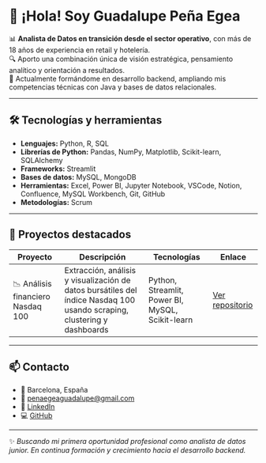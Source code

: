 # 👋 ¡Hola! Soy Guadalupe Peña Egea

📊 **Analista de Datos en transición desde el sector operativo**, con más de 18 años de experiencia en retail y hotelería.  
🔍 Aporto una combinación única de visión estratégica, pensamiento analítico y orientación a resultados.  
🚀 Actualmente formándome en desarrollo backend, ampliando mis competencias técnicas con Java y bases de datos relacionales.

---

## 🛠️ Tecnologías y herramientas

- **Lenguajes:** Python, R, SQL  
- **Librerías de Python:** Pandas, NumPy, Matplotlib, Scikit-learn, SQLAlchemy  
- **Frameworks:** Streamlit  
- **Bases de datos:** MySQL, MongoDB  
- **Herramientas:** Excel, Power BI, Jupyter Notebook, VSCode, Notion, Confluence, MySQL Workbench, Git, GitHub  
- **Metodologías:** Scrum  

---

## 📁 Proyectos destacados

| Proyecto | Descripción | Tecnologías | Enlace |
|----------|-------------|-------------|--------|
| 📉 Análisis financiero Nasdaq 100 | Extracción, análisis y visualización de datos bursátiles del índice Nasdaq 100 usando scraping, clustering y dashboards | Python, Streamlit, Power BI, MySQL, Scikit-learn | [Ver repositorio](https://github.com/1991Elsa/PFB) |

---

## 📫 Contacto

- 📍 Barcelona, España  
- 📧 penaegeaguadalupe@gmail.com  
- 🔗 [LinkedIn](https://www.linkedin.com/in/guadalupe-p-egea/)  
- 💻 [GitHub](https://github.com/AdaXana)

---

✨ *Buscando mi primera oportunidad profesional como analista de datos junior. En continua formación y crecimiento hacia el desarrollo backend.*
